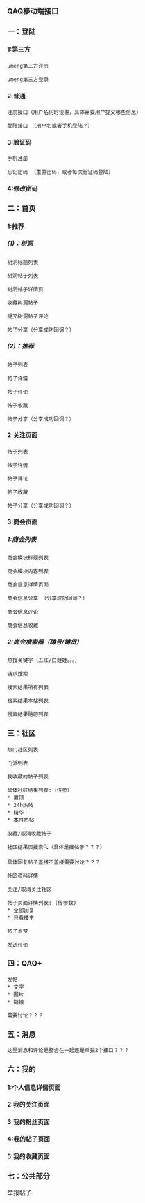 ### QAQ移动端接口 

### 一：登陆 
#### 1:第三方
	
	umeng第三方注册
	
	umeng第三方登录
#### 2:普通
	
	注册接口（用户名何时设置，具体需要用户提交哪些信息）
	
	登陆接口 （用户名或者手机登陆？）
#### 3:验证码
	
	手机注册
	
	忘记密码 （重置密码，或者每次验证码登陆）
#### 4:修改密码

### 二：首页 

#### 1:推荐
##### (1)：树洞

	树洞标题列表
	
	树洞帖子列表
	
	树洞帖子详情页
	
	收藏树洞帖子
	
	提交树洞帖子评论
	
	帖子分享（分享成功回调？）

##### (2)：推荐

	帖子列表
	
	帖子详情
	
	帖子评论
	
	帖子收藏
	
	帖子分享（分享成功回调？）

#### 2:关注页面

	帖子列表
	
	帖子详情
	
	帖子评论
	
	帖子收藏
	
	帖子分享（分享成功回调？）

#### 3:商会页面 
##### 1:商会列表

	商会模块标题列表
	
	商会模块内容列表
	
	商会信息详情页面
	
	商会信息分享 （分享成功回调？）
	
	商会信息评论
	
	商会信息收藏

##### 2:商会搜索器（蹲号/蹲货）

	热搜关键字（五红/白娃娃。。。）
	
	请求搜索
	
	搜索结果所有列表
	
	搜索结果本站列表
	
	搜索结果贴吧列表

### 三：社区

	热门社区列表
	
	门派列表
	
	我收藏的帖子列表
	
	具体社区结果列表:（传参）
	* 置顶
	* 24h热帖
	* 精华
	* 本月热帖

	收藏/取消收藏帖子
	
	社区结果页搜索🔍（具体是搜帖子？？？）
	
	具体回复帖子盖楼不盖楼需要讨论？？？
	
	社区资料详情
	
	关注/取消关注社区
	
	帖子页面详情列表: (传参数)
	* 全部回复
	* 只看楼主
	
	帖子点赞
	
	发送评论

### 四：QAQ+	
	发帖
	* 文字
	* 图片
	* 链接
	
	需要讨论？？？

### 五：消息
	这里消息和评论是整合在一起还是单独2个接口？？？

### 六：我的 

#### 1:个人信息详情页面 
#### 2:我的关注页面 
#### 3:我的粉丝页面 
#### 4:我的帖子页面 
#### 5:我的收藏页面


### 七：公共部分

举报帖子
